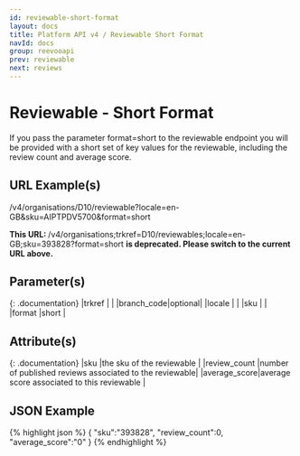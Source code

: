 ```yaml
---
id: reviewable-short-format
layout: docs
title: Platform API v4 / Reviewable Short Format
navId: docs
group: reevooapi
prev: reviewable
next: reviews
---
```


# Reviewable - Short Format
If you pass the parameter format=short to the reviewable endpoint you will be provided with
a short set of key values for the reviewable, including the review count and average score.

## URL Example(s)
/v4/organisations/D10/reviewable?locale=en-GB&sku=AIPTPDV5700&format=short

<div class="warning">
  <strong>This URL: </strong> 
  /v4/organisations;trkref=D10/reviewables;locale=en-GB;sku=393828?format=short
  <strong> is deprecated. Please switch to the current URL above.</strong><br/>
</div>

## Parameter(s)

{: .documentation}
|trkref     |        |
|branch_code|optional|
|locale     |        |
|sku        |        |
|format     |short   |

## Attribute(s)

{: .documentation}
|sku          |the sku of the reviewable                               |
|review_count |number of published reviews associated to the reviewable|
|average_score|average score associated to this reviewable             |

## JSON Example
{% highlight json %}
{
   "sku":"393828",
   "review_count":0,
   "average_score":"0"
}
{% endhighlight %}
